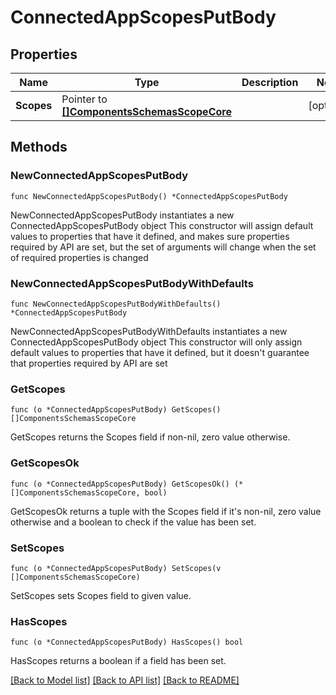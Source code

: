 # ConnectedAppScopesPutBody

## Properties

Name | Type | Description | Notes
------------ | ------------- | ------------- | -------------
**Scopes** | Pointer to [**[]ComponentsSchemasScopeCore**](ComponentsSchemasScopeCore.md) |  | [optional] 

## Methods

### NewConnectedAppScopesPutBody

`func NewConnectedAppScopesPutBody() *ConnectedAppScopesPutBody`

NewConnectedAppScopesPutBody instantiates a new ConnectedAppScopesPutBody object
This constructor will assign default values to properties that have it defined,
and makes sure properties required by API are set, but the set of arguments
will change when the set of required properties is changed

### NewConnectedAppScopesPutBodyWithDefaults

`func NewConnectedAppScopesPutBodyWithDefaults() *ConnectedAppScopesPutBody`

NewConnectedAppScopesPutBodyWithDefaults instantiates a new ConnectedAppScopesPutBody object
This constructor will only assign default values to properties that have it defined,
but it doesn't guarantee that properties required by API are set

### GetScopes

`func (o *ConnectedAppScopesPutBody) GetScopes() []ComponentsSchemasScopeCore`

GetScopes returns the Scopes field if non-nil, zero value otherwise.

### GetScopesOk

`func (o *ConnectedAppScopesPutBody) GetScopesOk() (*[]ComponentsSchemasScopeCore, bool)`

GetScopesOk returns a tuple with the Scopes field if it's non-nil, zero value otherwise
and a boolean to check if the value has been set.

### SetScopes

`func (o *ConnectedAppScopesPutBody) SetScopes(v []ComponentsSchemasScopeCore)`

SetScopes sets Scopes field to given value.

### HasScopes

`func (o *ConnectedAppScopesPutBody) HasScopes() bool`

HasScopes returns a boolean if a field has been set.


[[Back to Model list]](../README.md#documentation-for-models) [[Back to API list]](../README.md#documentation-for-api-endpoints) [[Back to README]](../README.md)


